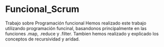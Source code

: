 # Funcional_Scrum
Trabajo sobre Programación funcional
Hemos realizado este trabajo utilizando programación funcinal, basandonos principalmente en las funciones .map, .reduce y .filter. Tambien hemos realizado y explicado los conceptos de recursividad y aridad.
